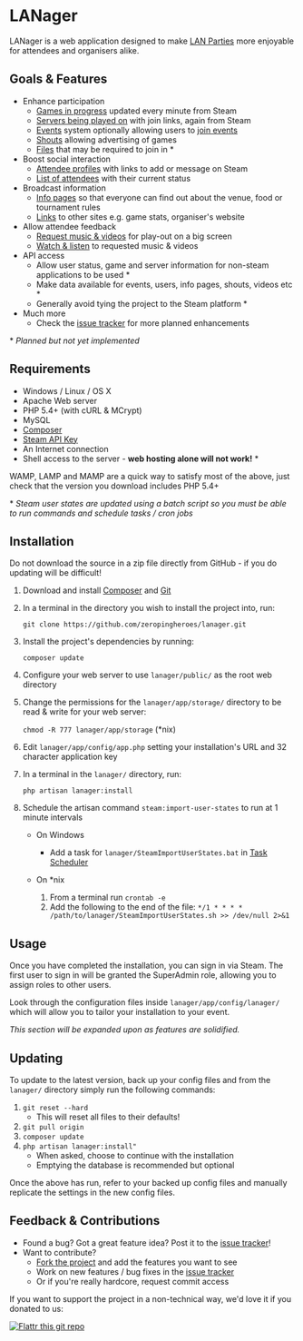 LANager
=======

LANager is a web application designed to make [LAN Parties](https://en.wikipedia.org/wiki/Lan_party)
more enjoyable for attendees and organisers alike.

## Goals & Features

* Enhance participation
	* [Games in progress](http://zeropingheroes.co.uk/wp-content/gallery/lanager/games.png) updated every minute from Steam
	* [Servers being played on](http://zeropingheroes.co.uk/wp-content/gallery/lanager/servers.png) with join links, again from Steam
	* [Events](http://zeropingheroes.co.uk/wp-content/gallery/lanager/lanager-timetable.png) system optionally allowing users to [join events](http://zeropingheroes.co.uk/wp-content/gallery/lanager/event-signups.png)
	* [Shouts](http://zeropingheroes.co.uk/wp-content/gallery/lanager/shouts.png) allowing advertising of games
	* [Files](http://zeropingheroes.co.uk/wp-content/gallery/lanager-old/files.png) that may be required to join in *
* Boost social interaction
	* [Attendee profiles](http://zeropingheroes.co.uk/wp-content/gallery/lanager/profile.png) with links to add or message on Steam
	* [List of attendees](http://zeropingheroes.co.uk/wp-content/gallery/lanager/people.png) with their current status
* Broadcast information
	* [Info pages](http://zeropingheroes.co.uk/wp-content/gallery/lanager/info_0.png) so that everyone can find out about the venue, food or tournament rules  
	* [Links](http://zeropingheroes.co.uk/wp-content/gallery/lanager/links.png) to other sites e.g. game stats, organiser's website 
* Allow attendee feedback
	* [Request music & videos](http://zeropingheroes.co.uk/wp-content/gallery/lanager/playlist.png) for play-out on a big screen
	* [Watch & listen](http://zeropingheroes.co.uk/wp-content/gallery/lanager-old/playlist_screen.png) to requested music & videos
* API access
	* Allow user status, game and server information for non-steam applications to be used *
	* Make data available for events, users, info pages, shouts, videos etc *
	* Generally avoid tying the project to the Steam platform *
* Much more
	* Check the [issue tracker](https://github.com/zeropingheroes/lanager-core/issues?labels=enhancement&milestone=&page=1&state=open) for more planned enhancements

\* *Planned but not yet implemented*

## Requirements
* Windows / Linux / OS X
* Apache Web server
* PHP 5.4+ (with cURL & MCrypt)
* MySQL
* [Composer](https://getcomposer.org/)
* [Steam API Key](http://steamcommunity.com/dev/apikey)
* An Internet connection
* Shell access to the server - **web hosting alone will not work!** *

WAMP, LAMP and MAMP are a quick way to satisfy most of the above, just check that the version you download includes PHP 5.4+

\* *Steam user states are updated using a batch script so you must be able to run commands and schedule tasks / cron jobs* 

## Installation

Do not download the source in a zip file directly from GitHub - if you do updating will be difficult!

1. Download and install [Composer](http://getcomposer.org/download/) and [Git](http://git-scm.com/downloads)

2. In a terminal in the directory you wish to install the project into, run:

	`git clone https://github.com/zeropingheroes/lanager.git`

3. Install the project's dependencies by running:

	`composer update`

4. Configure your web server to use `lanager/public/` as the root web directory

5. Change the permissions for the `lanager/app/storage/` directory to be read & write for your web server:

	`chmod -R 777 lanager/app/storage` (*nix)

6. Edit `lanager/app/config/app.php` setting your installation's URL and 32 character application key

7. In a terminal in the `lanager/` directory, run:

	`php artisan lanager:install`

8. Schedule the artisan command `steam:import-user-states` to run at 1 minute intervals

	* On Windows
		* Add a task for `lanager/SteamImportUserStates.bat` in [Task Scheduler](http://support.microsoft.com/kb/226795)

	* On *nix
		1. From a terminal run `crontab -e`
		2. Add the following to the end of the file:
		`*/1 * * * * /path/to/lanager/SteamImportUserStates.sh >> /dev/null 2>&1`

## Usage

Once you have completed the installation, you can sign in via Steam. The first user to sign in will be granted the SuperAdmin role, allowing you to assign roles to other users.

Look through the configuration files inside `lanager/app/config/lanager/` which will allow you to tailor your installation to your event.  

*This section will be expanded upon as features are solidified.*

## Updating

To update to the latest version, back up your config files and from the `lanager/` directory simply run the following commands:

1. `git reset --hard`
	* This will reset all files to their defaults!
2. `git pull origin`
2. `composer update`
3. `php artisan lanager:install"`
	* When asked, choose to continue with the installation
	* Emptying the database is recommended but optional

Once the above has run, refer to your backed up config files and manually replicate the settings in the new config files.


## Feedback & Contributions

* Found a bug? Got a great feature idea? Post it to the [issue tracker](https://github.com/zeropingheroes/lanager/issues)!
* Want to contribute?
	* [Fork the project](https://github.com/zeropingheroes/lanager/fork) and add the features you want to see
	* Work on new features / bug fixes in the [issue tracker](https://github.com/zeropingheroes/lanager/issues)
	* Or if you're really hardcore, request commit access

If you want to support the project in a non-technical way, we'd love it if you donated to us:

[![Flattr this git repo](http://api.flattr.com/button/flattr-badge-large.png)](https://flattr.com/submit/auto?user_id=zeropingheroes&url=https%3A%2F%2Fgithub.com%2Fzeropingheroes%2Flanager)
